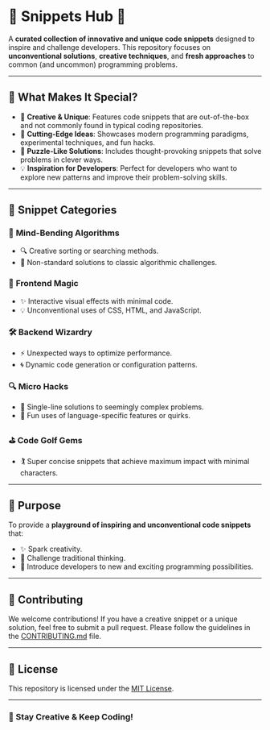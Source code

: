 # 🌟 Snippets Hub 🌟  
A **curated collection of innovative and unique code snippets** designed to inspire and challenge developers. This repository focuses on **unconventional solutions**, **creative techniques**, and **fresh approaches** to common (and uncommon) programming problems.  

---

## 🚀 What Makes It Special?
- 🌟 **Creative & Unique**: Features code snippets that are out-of-the-box and not commonly found in typical coding repositories.  
- 🚀 **Cutting-Edge Ideas**: Showcases modern programming paradigms, experimental techniques, and fun hacks.  
- 🧩 **Puzzle-Like Solutions**: Includes thought-provoking snippets that solve problems in clever ways.  
- 💡 **Inspiration for Developers**: Perfect for developers who want to explore new patterns and improve their problem-solving skills.  

---

## 📂 Snippet Categories  
### 🧠 **Mind-Bending Algorithms**  
- 🔍 Creative sorting or searching methods.  
- 🎯 Non-standard solutions to classic algorithmic challenges.  

### 🎨 **Frontend Magic**  
- ✨ Interactive visual effects with minimal code.  
- 💡 Unconventional uses of CSS, HTML, and JavaScript.  

### 🛠️ **Backend Wizardry**  
- ⚡ Unexpected ways to optimize performance.  
- 🌀 Dynamic code generation or configuration patterns.  

### 🔍 **Micro Hacks**  
- 🚀 Single-line solutions to seemingly complex problems.  
- 🧪 Fun uses of language-specific features or quirks.  

### ⛳ **Code Golf Gems**  
- 🏌️ Super concise snippets that achieve maximum impact with minimal characters.  

---

## 🎯 Purpose  
To provide a **playground of inspiring and unconventional code snippets** that:  
- ✨ Spark creativity.  
- 🧩 Challenge traditional thinking.  
- 🚀 Introduce developers to new and exciting programming possibilities.  

---

## 🤝 Contributing  
We welcome contributions! If you have a creative snippet or a unique solution, feel free to submit a pull request. Please follow the guidelines in the [CONTRIBUTING.md](CONTRIBUTING.md) file.  

---

## 📜 License  
This repository is licensed under the [MIT License](LICENSE).  

---

### 🖖 Stay Creative & Keep Coding!
